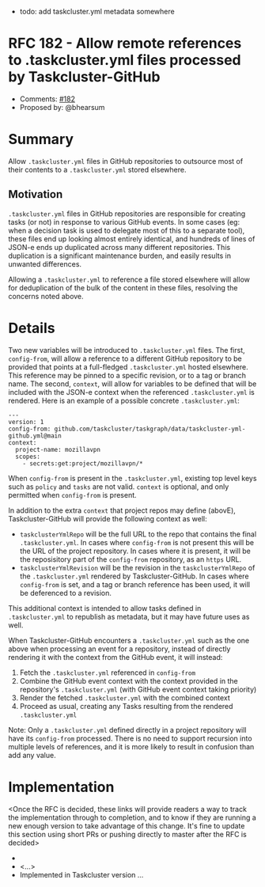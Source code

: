 - todo: add taskcluster.yml metadata somewhere

# RFC 182 - Allow remote references to .taskcluster.yml files processed by Taskcluster-GitHub
* Comments: [#182](https://github.com/taskcluster/taskcluster-rfcs/pull/182)
* Proposed by: @bhearsum

# Summary

Allow `.taskcluster.yml` files in GitHub repositories to outsource most of their contents to a `.taskcluster.yml` stored elsewhere.

## Motivation

`.taskcluster.yml` files in GitHub repositories are responsible for creating tasks (or not) in response to various GitHub events. In some cases (eg: when a decision task is used to delegate most of this to a separate tool), these files end up looking almost entirely identical, and hundreds of lines of JSON-e ends up duplicated across many different repositories. This duplication is a significant maintenance burden, and easily results in unwanted differences.

Allowing a `.taskcluster.yml` to reference a file stored elsewhere will allow for deduplication of the bulk of the content in these files, resolving the concerns noted above.

# Details

Two new variables will be introduced to `.taskcluster.yml` files. The first, `config-from`, will allow a reference to a different GitHub repository to be provided that points at a full-fledged `.taskcluster.yml` hosted elsewhere. This reference may be pinned to a specific revision, or to a tag or branch name. The second, `context`, will allow for variables to be defined that will be included with the JSON-e context when the referenced `.taskcluster.yml` is rendered. Here is an example of a possible concrete `.taskcluster.yml`:

```
---
version: 1
config-from: github.com/taskcluster/taskgraph/data/taskcluster-yml-github.yml@main
context:
  project-name: mozillavpn
  scopes:
    - secrets:get:project/mozillavpn/*
```

When `config-from` is present in the `.taskcluster.yml`, existing top level keys such as `policy` and `tasks` are not valid. `context` is optional, and only permitted when `config-from` is present.

In addition to the extra `context` that project repos may define (abovE), Taskcluster-GitHub will provide the following context as well:
* `taskclusterYmlRepo` will be the full URL to the repo that contains the final `.taskcluster.yml`. In cases where `config-from` is not present this will be the URL of the project repository. In cases where it is present, it will be the reposisitory part of the `config-from` repository, as an `https` URL.
* `taskclusterYmlRevision` will be the revision in the `taskclusterYmlRepo` of the `.taskcluster.yml` rendered by Taskcluster-GitHub. In cases where `config-from` is set, and a tag or branch reference has been used, it will be deferenced to a revision.

This additional context is intended to allow tasks defined in `.taskcluster.yml` to republish as metadata, but it may have future uses as well.

When Taskcluster-GitHub encounters a `.taskcluster.yml` such as the one above when processing an event for a repository, instead of directly rendering it with the context from the GitHub event, it will instead:
1) Fetch the `.taskcluster.yml` referenced in `config-from`
2) Combine the GitHub event context with the context provided in the repository's `.taskcluster.yml` (with GitHub event context taking priority)
3) Render the fetched `.taskcluster.yml` with the combined context
4) Proceed as usual, creating any Tasks resulting from the rendered `.taskcluster.yml`

Note: Only a `.taskcluster.yml` defined directly in a project repository will have its `config-from` processed. There is no need to support recursion into multiple levels of references, and it is more likely to result in confusion than add any value.

# Implementation

<Once the RFC is decided, these links will provide readers a way to track the
implementation through to completion, and to know if they are running a new
enough version to take advantage of this change.  It's fine to update this
section using short PRs or pushing directly to master after the RFC is
decided>

* <link to tracker bug, issue, etc.>
* <...>
* Implemented in Taskcluster version ...
